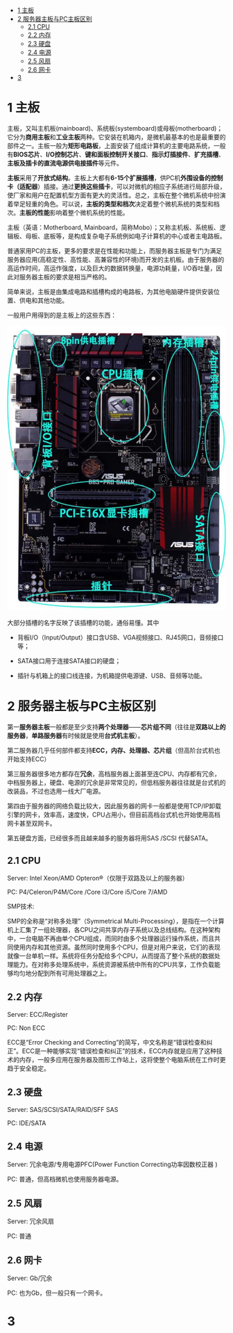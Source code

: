 
<!-- @import "[TOC]" {cmd="toc" depthFrom=1 depthTo=6 orderedList=false} -->

<!-- code_chunk_output -->

* [1 主板](#1-主板)
* [2 服务器主板与PC主板区别](#2-服务器主板与pc主板区别)
	* [2.1 CPU](#21-cpu)
	* [2.2 内存](#22-内存)
	* [2.3 硬盘](#23-硬盘)
	* [2.4 电源](#24-电源)
	* [2.5 风扇](#25-风扇)
	* [2.6 网卡](#26-网卡)
* [3](#3)

<!-- /code_chunk_output -->

# 1 主板

主板，又叫主机板(mainboard)、系统板(systemboard)或母板(motherboard)；它分为**商用主板**和**工业主板**两种。它安装在机箱内，是微机最基本的也是最重要的部件之一。主板一般为**矩形电路板**，上面安装了组成计算机的主要电路系统，一般有**BIOS芯片**、**I/O控制芯片**、**键和面板控制开关接口**、**指示灯插接件**、**扩充插槽**、**主板及插卡的直流电源供电接插件**等元件。

**主板**采用了**开放式结构**。主板上大都有**6-15个扩展插槽**，供PC机**外围设备的控制卡（适配器**）插接。通过**更换这些插卡**，可以对微机的相应子系统进行局部升级，使厂家和用户在配置机型方面有更大的灵活性。总之，主板在整个微机系统中扮演着举足轻重的角色。可以说，**主板的类型和档次**决定着整个微机系统的类型和档次。**主板的性能**影响着整个微机系统的性能。

主板（英语：Motherboard, Mainboard，简称Mobo）；又称主机板、系统板、逻辑板、母板、底板等，是构成复杂电子系统例如电子计算机的中心或者主电路板。

普通家用PC的主板，更多的要求是在性能和功能上，而服务器主板是专门为满足服务器应用(高稳定性、高性能、高兼容性的环境)而开发的主机板。由于服务器的高运作时间，高运作强度，以及巨大的数据转换量，电源功耗量，I/O吞吐量，因此对服务器主板的要求是相当严格的。

简单来说，主板是由集成电路和插槽构成的电路板，为其他电脑硬件提供安装位置、供电和其他功能。

一般用户用得到的是主板上的这些东西：

![](./images/2019-04-27-22-03-03.png)

大部分插槽的名字反映了该插槽的功能，通俗易懂。其中

- 背板I/O（Input/Output）接口含USB、VGA视频接口、RJ45网口，音频接口等；

- SATA接口用于连接SATA接口的硬盘；

- 插针与机箱上的接口线连接，为机箱提供电源键、USB、音频等功能。

# 2 服务器主板与PC主板区别

第一**服务器主板**一般都是至少支持**两个处理器**——**芯片组不同**（往往是**双路以上的服务器**，**单路服务器**有时候就是使用**台式机主板**）。

第二服务器几乎任何部件都支持**ECC，内存、处理器、芯片组**（但高阶台式机也开始支持ECC）

第三服务器很多地方都存在**冗余**，高档服务器上面甚至连CPU、内存都有冗余，中档服务器上，硬盘、电源的冗余是非常常见的，但低档服务器往往就是台式机的改装品，不过也选用一线大厂电源。

第四由于服务器的网络负载比较大，因此服务器的网卡一般都是使用TCP/IP卸载引擎的网卡，效率高，速度快，CPU占用小，但目前高档台式机也开始使用高档网卡甚至双网卡。

第五硬盘方面，已经很多而且越来越多的服务器将用SAS /SCSI 代替SATA。

## 2.1 CPU

Server: Intel Xeon/AMD Opteron&reg;（仅限于双路及以上的服务器）

PC: P4/Celeron/P4M/Core /Core i3/Core i5/Core 7/AMD

SMP技术:

SMP的全称是“对称多处理”（Symmetrical Multi-Processing），是指在一个计算机上汇集了一组处理器，各CPU之间共享内存子系统以及总线结构。在这种架构中，一台电脑不再由单个CPU组成，而同时由多个处理器运行操作系统，而且共同使用内存和其他资源。虽然同时使用多个CPU，但是对用户来说，它们的表现就像一台单机一样。系统将任务分配给多个CPU，从而提高了整个系统的数据处理能力。在对称多处理系统中，系统资源被系统中所有的CPU共享，工作负载能够均匀地分配到所有可用处理器之上。

## 2.2 内存

Server: ECC/Register

PC: Non ECC

ECC是“Error Checking and Correcting”的简写，中文名称是“错误检查和纠正”。ECC是一种能够实现“错误检查和纠正”的技术，ECC内存就是应用了这种技术的内存，一般多应用在服务器及图形工作站上，这将使整个电脑系统在工作时更趋于安全稳定。

## 2.3 硬盘

Server: SAS/SCSI/SATA/RAID/SFF SAS

PC: IDE/SATA

## 2.4 电源

Server: 冗余电源/专用电源PFC(Power Function Correcting功率因数校正器 )

PC: 普通，但高档微机也使用服务器电源。

## 2.5 风扇

Server: 冗余风扇

PC: 普通

## 2.6 网卡

Server: Gb/冗余

PC: 也为Gb，但一般只有一个网卡。

# 3 